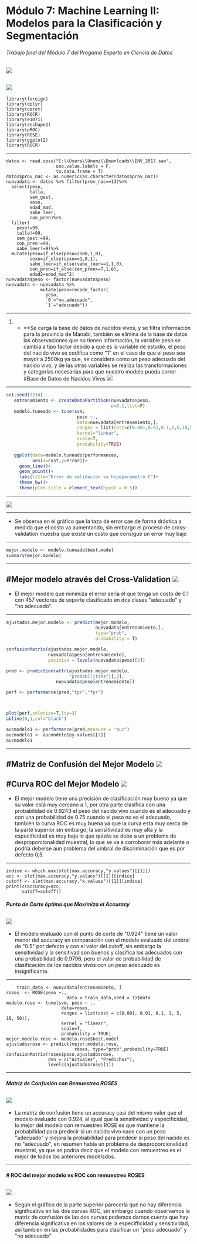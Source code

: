 # Módulo 7: Machine Learning II: Modelos para la Clasificación y Segmentación
###### Trabajo final del Módulo 7 del Progama Experto en Ciencia de Datos
![](https://github.com/daperalt8/Mod7/blob/main/Experto%20en%20Ciencia%20de%20Datos.png)
------------
![](https://github.com/daperalt8/Mod7/blob/main/Secci%C3%B3n%20A.png)
------------
    library(foreign)
    library(dplyr)
    library(caret)
    library(ROCR)
    library(e1071)
    library(reshape2)
    library(pROC)
    library(ROSE)
    library(ggplot2)
    library(ROCR)
------------
    datos <- read.spss("C:\\Users\\Unemi\\Downloads\\ENV_2017.sav",
                       use.value.labels = F,
                       to.data.frame = T)
    datos$prov_nac <- as.numeric(as.character(datos$prov_nac))
    nuevadata <- datos %>% filter(prov_nac==13)%>%
      select(peso,
             talla,
             sem_gest,
             sexo,
             edad_mad,
             sabe_leer,
             con_pren)%>%
      filter(
        peso!=99,
        talla!=99,
        sem_gest!=99,
        con_pren!=99,
        sabe_leer!=9)%>%
      mutate(peso=if_else(peso>2500,1,0),
             sexo=if_else(sexo==1,0,1),
             sabe_leer=if_else(sabe_leer==1,1,0),
             con_pren=if_else(con_pren>=7,1,0),
             edad2=edad_mad^2)
    nuevadata$peso <- factor(nuevadata$peso)
    nuevadata <- nuevadata %>%
                 mutate(peso=recode_factor(
                   peso,
                   `0`="no.adecuado",
                   `1`="adecuado"))

------------
1. - **Se carga la base de datos de nacidos vivos, y se filtra información para la provincia de Manabí, también se elimina de la base de datos las observaciones que no tienen información, la variable peso se cambia a tipo factor debido a que es la variable de estudio, el peso del nacido vivo se codifica como "1" en el caso de que el peso sea mayor a 2500kg ya que, se considera como un peso adecuado del nacido vivo, y de las otras variables se realiza las transformaciones y categorías necesarias para que nuestro modelo pueda correr
#Base de Datos de Nacidos Vivos 
![](https://github.com/daperalt8/Mod7/blob/main/Base%20de%20datos%20sin%20Datawrangling.png)
------------
 ```r
 set.seed(1234)
    entrenamiento <- createDataPartition(nuevadata$peso,
                                         p=0.1,list=F)
    modelo.tuneado <- tune(svm,
                            peso ~.,
                            data=nuevadata[entrenamiento,],
                            ranges = list(cost=c(0.001,0.01,0.1,1,5,10,50)),
                            kernel="linear",
                            scale=T,
                            probability=TRUE)
    
    ggplot(data=modelo.tuneado$performances,
           aes(x=cost,y=error))+
      geom_line()+
      geom_point()+
      labs(title="Error de validacion vs hipeparametro C")+
      theme_bw()+
      theme(plot.title = element_text(hjust = 0.5))
```
------------

 ![](https://github.com/daperalt8/Mod7/blob/main/Imagen2.png)
 
------------
  - Se observa en el gráfico que la taza de error cae de forma drástica a medida que el costo va aumentando, sin embargo el proceso de cross-validation muestra que existe un costo que consigue un error muy bajo
 ------------
 ```r
mejor.modelo <- modelo.tuneado$best.model
summary(mejor.modelo)
```
------------
#Mejor modelo através del Cross-Validation
![](https://github.com/daperalt8/Mod7/blob/main/Mejor%20modelo.png)
------------
- El mejor modelo que minimiza el error sería el que tenga un costo de 0.1 con 457 vectores de soporte clasificado en dos clases "adecuado" y "no adecuado".
------------
```r
ajustados.mejor.modelo <- predict(mejor.modelo,
                                  nuevadata[entrenamiento,],
                                  type="prob",
                                  probability = T)

confusionMatrix(ajustados.mejor.modelo,
                nuevadata$peso[entrenamiento],
                positive = levels(nuevadata$peso)[2])

pred <- prediction(attr(ajustados.mejor.modelo,
                        "probabilities")[,2],
                   nuevadata$peso[entrenamiento])

perf <- performance(pred,"tpr","fpr")



plot(perf,colorize=T,lty=3)
abline(0,1,col="black")

aucmodelo1 <- performance(pred,measure = "auc")
aucmodelo1 <- aucmodelo1@y.values[[1]]
aucmodelo1
```
------------
#Matriz de Confusión del Mejor Modelo
![](https://github.com/daperalt8/Mod7/blob/main/Confusi%C3%B3n%20Matrix%20del%20mejor%20modelo.png)
------------
#Curva ROC del Mejor Modelo
![](https://github.com/daperalt8/Mod7/blob/main/Curva%20ROC%20del%20mejor%20modelo.png)
------------
- El mejor modelo tiene una precisión de clasificación muy bueno ya que su valor está muy cercano a 1, por otra parte clasifica con una probabilidad de 0.9243 el peso del nacido vivo cuando es el adecuado y con una probabilidad de 0.75 cuando el peso no es el adecuado, también la curva ROC es muy buena ya que la curva esta muy cerca de la parte superior sin embargo, la sensitividad es muy alta y la especificidad es muy baja lo que quizás se debe a un problema de desproporcionalidad muestral, lo que se va a corroborar más adelante o podría deberse aun problema del umbral de discriminación que es por defecto 0,5.
------------
    indice <- which.max(slot(max.accuracy,"y.values")[[1]])
    acc <- slot(max.accuracy,"y.values")[[1]][indice]
    cutoff <- slot(max.accuracy,"x.values")[[1]][indice]
    print(c(accuracy=acc,
          cutoff=cutoff))
##### Punto de Corte óptimo que Maximiza el Accuracy
![](https://github.com/daperalt8/Mod7/blob/main/Cutoff.png)
------------
- El modelo evaluado con el punto de corte de "0.924" tiene un valor menor del accuracy en comparación con el modelo evaluado del umbral de "0.5" por defecto y con el valor del cutoff, sin embargo la sensitividad y la sensitivad son buenos y clasifica los adecuados con una probabilidad de 0.9796, pero el valor de probabilidad de clasificación de los nacidos vivos con un peso adecuado es insignificante.
------------
        train_data <- nuevadata[entrenamiento, ]
    roses  <- ROSE(peso ~.,
                           data = train_data,seed = 1)$data
    modelo.rose <- tune(svm, peso ~ .,
                         data=roses,
                         ranges = list(cost = c(0.001, 0.01, 0.1, 1, 5, 10, 50)),
                         kernel = "linear",
                         scale=T,
                         probability = TRUE)
    mejor.modelo.rose <- modelo.rose$best.model
    ajustadosrose <- predict(mejor.modelo.rose,
                              roses, type="prob",probability=TRUE)
    confusionMatrix(roses$peso,ajustadosrose,
                    dnn = c("Actuales", "Predichos"),
                    levels(ajustadosrose)[1])
 ------------
 ##### Matriz de Confusión con Remuestreo ROSES
![](https://github.com/daperalt8/Mod7/blob/main/Consusi%C3%B3n%20Matrix%20Remuestreo%20Roses.png)
------------
- La matriz de confusión tiene un accuracy casi del mismo valor que el modelo evaluado con 0.924, al igual que la sensitividad y especificidad, lo mejor del modelo con remuestreo ROSE es que mantiene la probabilidad para predecir si un nacido vivo nace con un peso "adecuado" y mejora la probabilidad para predecir si peso del nacido es no "adecuado", en resumen había un problema de desproporcionalidad muestral, ya que se podría decir que el modelo con remuestreo es el mejor de todos los anteriores modelados. 
------------

#### # ROC del mejor modelo vs ROC con remuestreo ROSES
![](https://github.com/daperalt8/Mod7/blob/main/ROC%20mejor%20%2Codelo%20vs%20ROC%20con%20remuestreo%20ROSES.png)
------------
- Según el gráfico de la parte superior parecería que no hay diferencia significativa en las dos curvas ROC, sin embargo cuando observamos la matriz de confusión de las dos curvas podemos darnos cuenta que hay diferencia significativa en los valores de la especifficidad y sensitividad, así tambien en las probabilidades para clasificar un "peso adecuado" y "no adecuado"





